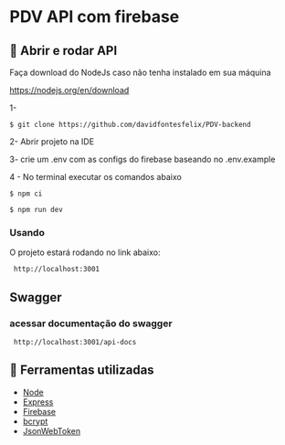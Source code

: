 <h1>PDV API com firebase</h1>

## 📂 Abrir e rodar API
Faça download do NodeJs caso não tenha instalado em sua máquina

https://nodejs.org/en/download

1-
  ```
  $ git clone https://github.com/davidfontesfelix/PDV-backend
  ```
2- Abrir projeto na IDE 

3- crie um .env com as configs do firebase baseando no .env.example

4 - No terminal executar os comandos abaixo

  ```
  $ npm ci
  ```
  ```
  $ npm run dev
  ```
### Usando
O projeto estará rodando no link abaixo: 

 ```
  http://localhost:3001
  ```

## Swagger
### acessar documentação do swagger

 ```
  http://localhost:3001/api-docs
  ```
## 🔨 Ferramentas utilizadas
 - [Node](https://nodejs.org/en)
 - [Express](https://expressjs.com/pt-br/)
 - [Firebase](https://firebase.google.com/?hl=pt-br)
 - [bcrypt](https://www.npmjs.com/package/bcrypt)
 - [JsonWebToken](https://www.npmjs.com/package/jsonwebtoken)
